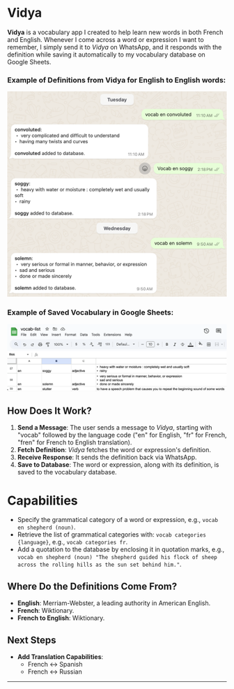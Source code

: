 # Vidya

**Vidya** is a vocabulary app I created to help learn new words in both French and English. Whenever I come across a word or expression I want to remember, I simply send it to *Vidya* on WhatsApp, and it responds with the definition while saving it automatically to my vocabulary database on Google Sheets.

### Example of Definitions from Vidya for English to English words:
![](/assets/vocab_whatpass.png)

### Example of Saved Vocabulary in Google Sheets:
![](/assets/vocab_sheet.png)

## How Does It Work?

1. **Send a Message**: The user sends a message to *Vidya*, starting with "vocab" followed by the language code ("en" for English, "fr" for French, "fren" for French to English translation).
2. **Fetch Definition**: *Vidya* fetches the word or expression's definition.
3. **Receive Response**: It sends the definition back via WhatsApp.
4. **Save to Database**: The word or expression, along with its definition, is saved to the vocabulary database.

# Capabilities

- Specify the grammatical category of a word or expression, e.g., `vocab en shepherd (noun)`.
- Retrieve the list of grammatical categories with: `vocab categories {language}`, e.g., `vocab categories fr`.
- Add a quotation to the database by enclosing it in quotation marks, e.g., `vocab en shepherd (noun) "The shepherd guided his flock of sheep across the rolling hills as the sun set behind him."`.


## Where Do the Definitions Come From?

- **English**: Merriam-Webster, a leading authority in American English.
- **French**: Wiktionary.
- **French to English**: Wiktionary.


## Next Steps

- **Add Translation Capabilities**:
    - French ↔ Spanish
    - French ↔ Russian

---